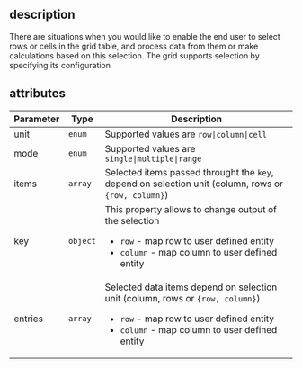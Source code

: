 ## description
There are situations when you would like to enable the end user to select rows or cells in the grid table, and process data from them or make calculations based on this selection. The grid supports selection by specifying its configuration

## attributes
<table class="attributes">
<thead>
	<tr>
		<th>Parameter</th>
		<th>Type</th>
		<th>Description</th>
	</tr>
</thead>
<tbody>
	<tr>
	  <td>unit</td>
	  <td><code>enum</code></td>
	  <td>Supported values are <code>row|column|cell</code>  
	  </td>
	</tr>	
	<tr>
	  <td>mode</td>
	  <td><code>enum</code></td>
	  <td>Supported values are <code>single|multiple|range</code>  
	  </td>
	</tr>
	<tr>
	  <td>items</td>
	  <td><code>array</code></td>
	  <td>Selected items passed throught the <code>key</code>, depend on selection unit (column, rows or <code>{row, column}</code>)  
	  </td>
	</tr>
	<tr>
	  <td>key</td>
	  <td><code>object</code></td>
	  <td>This property allows to change output of the selection
	    <ul>
			 <li><code>row</code> - map row to user defined entity</li>
			 <li><code>column</code> - map column to user defined entity </li>
	    </ul>
	  </td>
	</tr>					
	<tr>
	  <td>entries</td>
	  <td><code>array</code></td>
	  <td>Selected data items depend on selection unit (column, rows or <code>{row, column}</code>)
	    <ul>
			 <li><code>row</code> - map row to user defined entity</li>
			 <li><code>column</code> - map column to user defined entity </li>
	    </ul>
	  </td>
	</tr>					
</tbody>
</table>